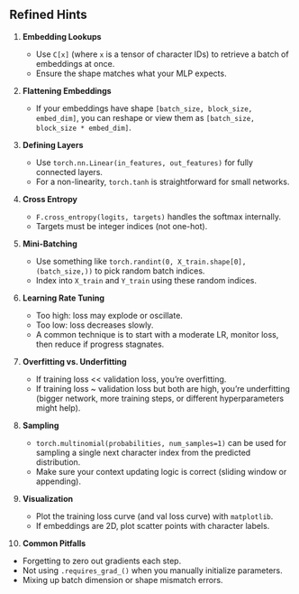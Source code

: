 ## Refined Hints

1. **Embedding Lookups**
   - Use `C[x]` (where `x` is a tensor of character IDs) to retrieve a batch of embeddings at once.
   - Ensure the shape matches what your MLP expects.

2. **Flattening Embeddings**
   - If your embeddings have shape `[batch_size, block_size, embed_dim]`, you can reshape or view them as `[batch_size, block_size * embed_dim]`.

3. **Defining Layers**
   - Use `torch.nn.Linear(in_features, out_features)` for fully connected layers.
   - For a non-linearity, `torch.tanh` is straightforward for small networks.

4. **Cross Entropy**
   - `F.cross_entropy(logits, targets)` handles the softmax internally.
   - Targets must be integer indices (not one-hot).

5. **Mini-Batching**
   - Use something like `torch.randint(0, X_train.shape[0], (batch_size,))` to pick random batch indices.
   - Index into `X_train` and `Y_train` using these random indices.

6. **Learning Rate Tuning**
   - Too high: loss may explode or oscillate.
   - Too low: loss decreases slowly.
   - A common technique is to start with a moderate LR, monitor loss, then reduce if progress stagnates.

7. **Overfitting vs. Underfitting**
   - If training loss << validation loss, you’re overfitting.
   - If training loss ~ validation loss but both are high, you’re underfitting (bigger network, more training steps, or different hyperparameters might help).

8. **Sampling**
   - `torch.multinomial(probabilities, num_samples=1)` can be used for sampling a single next character index from the predicted distribution.
   - Make sure your context updating logic is correct (sliding window or appending).

9. **Visualization**
   - Plot the training loss curve (and val loss curve) with `matplotlib`.
   - If embeddings are 2D, plot scatter points with character labels.

10. **Common Pitfalls**
   - Forgetting to zero out gradients each step.
   - Not using `.requires_grad_()` when you manually initialize parameters.
   - Mixing up batch dimension or shape mismatch errors.
